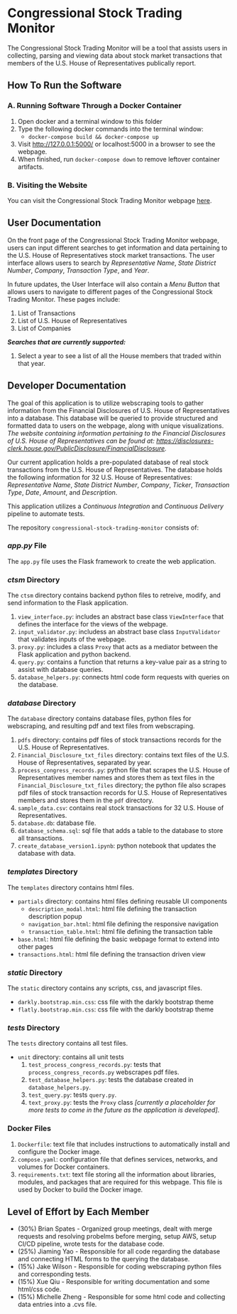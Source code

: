 # Congressional Stock Trading Monitor

The Congressional Stock Trading Monitor will be a tool that assists users in collecting, parsing and viewing data about stock market transactions that members of the U.S. House of Representatives publically report.

## How To Run the Software

### A. Running Software Through a Docker Container

1. Open docker and a terminal window to this folder
2. Type the following docker commands into the terminal window:
    * ```docker-compose build && docker-compose up```
3. Visit http://127.0.0.1:5000/  or localhost:5000 in a browser to see the webpage.
4. When finished, run `docker-compose down` to remove leftover container artifacts.

### B. Visiting the Website

You can visit the Congressional Stock Trading Monitor webpage [here](http://cstm-testing.eba-2jr5ivme.us-east-1.elasticbeanstalk.com/).

## User Documentation

On the front page of the Congressional Stock Trading Monitor webpage, users can input different searches to get information and data pertaining to the U.S. House of Representatives stock market transactions. The user interface allows users to search by *Representative Name*, *State District Number*, *Company*, *Transaction Type*, and *Year*.

In future updates, the User Interface will also contain a *Menu Button* that allows users to navigate to different pages of the Congressional Stock Trading Monitor. These pages include:
1. List of Transactions
2. List of U.S. House of Representatives
3. List of Companies

***Searches that are currently supported:***
1. Select a year to see a list of all the House members that traded within that year.

## Developer Documentation
The goal of this application is to utilize webscraping tools to gather information from the Financial Disclosures of U.S. House of Representatives into a database. This database will be queried to provide structured and formatted data to users on the webpage, along with unique visualizations. *The website containing information pertaining to the Financial Disclosures of U.S. House of Representatives can be found at: https://disclosures-clerk.house.gov/PublicDisclosure/FinancialDisclosure.*

Our current application holds a pre-populated database of real stock transactions from the U.S. House of Representatives. The database holds the following information for 32 U.S. House of Representatives: *Representative Name*, *State District Number*, *Company*, *Ticker*, *Transaction Type*, *Date*, *Amount*, and *Description*.

This application utilizes a *Continuous Integration* and *Continuous Delivery* pipeline to automate tests.  

The repository ```congressional-stock-trading-monitor``` consists of:

### *app.py* File
The ```app.py``` file uses the Flask framework to create the web application.

### *ctsm* Directory
The ```ctsm``` directory contains backend python files to retreive, modify, and send information to the Flask application.
1. ```view_interface.py```: includes an abstract base class ```ViewInterface``` that defines the interface for the views of the webpage. 
2. ```input_validator.py```: includess an abstract base class ```InputValidator``` that validates inputs of the webpage.
3. ```proxy.py```: includes a class ```Proxy``` that acts as a mediator between the Flask application and python backend.
4. ```query.py```: contains a function that returns a key-value pair as a string to assist with database queries.
5. ```database_helpers.py```: connects html code form requests with queries on the database.

### *database* Directory
The ```database``` directory contains database files, python files for webscraping, and resulting pdf and text files from webscraping.
1. ```pdfs``` directory: contains pdf files of stock transactions records for the U.S. House of Representatives.
2. ```Financial_Disclosure_txt_files``` directory: contains text files of the U.S. House of Representatives, separated by year.
3. ```process_congress_records.py```: python file that scrapes the U.S. House of Representatives member names and stores them as text files in the ```Financial_Disclosure_txt_files``` directory; the python file also scrapes pdf files of stock transaction records for U.S. House of Representatives members and stores them in the ```pdf``` directory. 
4. ```sample_data.csv```: contains real stock transactions for 32 U.S. House of Representatives.
5. ```database.db```: database file.
6. ```database_schema.sql```: sql file that adds a table to the database to store all transactions.
7. ```create_database_version1.ipynb```: python notebook that updates the database with data.

### *templates* Directory
The ```templates``` directory contains html files.
* ```partials``` directory: contains html files defining reusable UI components
    * ```description_modal.html```: html file defining the transaction description popup
    * ```navigation_bar.html```: html file defining the responsive navigation
    * ```transaction_table.html```: html file defining the transaction table
* ```base.html```: html file defining the basic webpage format to extend into other pages
* ```transactions.html```: html file defining the transaction driven view

### *static* Directory
The ```static``` directory contains any scripts, css, and javascript files.
* ```darkly.bootstrap.min.css```: css file with the darkly bootstrap theme
* ```flatly.bootstrap.min.css```: css file with the darkly bootstrap theme

### *tests* Directory
The ```tests``` directory contains all test files.
* ```unit``` directory: contains all unit tests
    1. ```test_process_congress_records.py```: tests that ```process_congress_records.py``` webscrapes pdf files.
    2. ```test_database_helpers.py```: tests the database created in ```database_helpers.py```.
    3. ```test_query.py```:  tests ```query.py```.
    4. ```text_proxy.py```: tests the ```Proxy``` class *[currently a placeholder for more tests to come in the future as the application is developed]*.

### Docker Files
1. ```Dockerfile```: text file that includes instructions to automatically install and configure the Docker image.
2. ```compose.yaml```: configuration file that defines services, networks, and volumes for Docker containers.
3. ```requirements.txt```: text file storing all the information about libraries, modules, and packages that are required for this webpage. This file is used by Docker to build the Docker image.

## Level of Effort by Each Member
* (30%) Brian Spates - Organized group meetings, dealt with merge requests and resolving probelms before merging, setup AWS, setup CI/CD pipeline, wrote tests for the database code.
* (25%) Jiaming Yao - Responsible for all code regarding the database and connecting HTML forms to the querying the database. 
* (15%) Jake Wilson - Responsible for coding webscraping python files and corresponding tests.
* (15%) Xue Qiu - Responsible for writing documentation and some html/css code.
* (15%) Michelle Zheng - Responsible for some html code and collecting data entries into a .cvs file.
